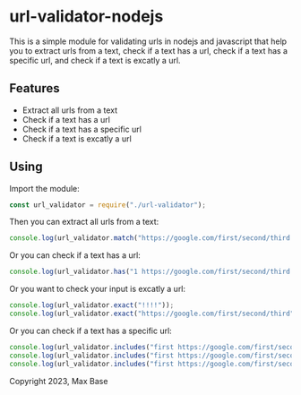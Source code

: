 # url-validator-nodejs

This is a simple module for validating urls in nodejs and javascript that help you to extract urls from a text, check if a text has a url, check if a text has a specific url, and check if a text is excatly a url.

## Features

- Extract all urls from a text
- Check if a text has a url
- Check if a text has a specific url
- Check if a text is excatly a url

## Using

Import the module:

```javascript
const url_validator = require("./url-validator");
```

Then you can extract all urls from a text:

```javascript
console.log(url_validator.match("https://google.com/first/second/third and site.com/test"));
```

Or you can check if a text has a url:

```javascript
console.log(url_validator.has("1 https://google.com/first/second/third 2"));
```

Or you want to check your input is excatly a url:

```javascript
console.log(url_validator.exact("!!!!"));
console.log(url_validator.exact("https://google.com/first/second/third"));
```

Or you can check if a text has a specific url:

```javascript
console.log(url_validator.includes("first https://google.com/first/second/third second google.com sallam.org bye.net", "https://google.com/first/second/third"));
console.log(url_validator.includes("first https://google.com/first/second/third second google.com sallam.org bye.net", "bye.net"));
console.log(url_validator.includes("first https://google.com/first/second/third second google.com sallam.org bye.net", "xxxxxxxxxxxx.net"));
```

Copyright 2023, Max Base
